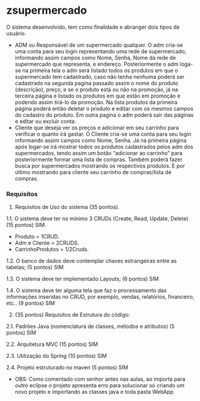 # zsupermercado
O sistema desenvolvido, tem como finalidade e abranger dois tipos de usuário.
* ADM ou Responsável de um supermercado qualquer.
	O adm cria-se uma conta para seu login representando uma rede de supermercado, informando assim campos como Nome, Senha, Nome da rede de supermercado que representa, e endereço.
	Posteriormente o adm loga-se na primeira tela o adm será listado todos os produtos em que o supermercado tem cadastrado, caso não tenha nenhuma poderá ser cadastrado na segunda pagina passado assim o nome do produto (descrição), preço, e se o produto está ou não na promoção, já na terceira página e listado os produtos em que estão em promoção e podendo assim tirá-lo da promoção. Na lista produtos da primeira página poderá então deletar o produto e editar com os mesmos campos do cadastro do produto.
	Em outra pagina o adm poderá sair das páginas e editar ou excluir conta.
* Cliente que deseja ver os preços e adicionar em seu carrinho para verificar o quanto irá gastar.
	O Cliente cria-se uma conta para seu login informando assim campos como Nome, Senha. Já na primeira página após logar-se irá mostrar todos os produtos cadastrados pelos adm dos supermercados, tendo assim um botão “adicionar ao carrinho” para posteriormente formar uma lista de compras.
	Também poderá fazer busca por supermercados mostrando os respectivos produtos. E por último mostrando para cliente seu carrinho de compras/lista de compras.

### Requisitos
1. Requisitos de Uso do sistema (35 pontos).

1.1. O sistema deve ter no mínimo 3 CRUDs (Create, Read, Update, Delete) (15 pontos) SIM.
* Produto = 1CRUD.
* Adm e Cliente = 2CRUDS.
* CarrinhoProdutos = 1/2Cruds.

1.2. O banco de dados deve contemplar chaves estrangeiras entre as tabelas; (5 pontos) SIM

1.3. O sistema deve ter implementado Layouts; (6 pontos) SIM

1.4. O sistema deve ter alguma tela que faz o processamento das informações inseridas no CRUD, por exemplo, vendas, relatórios, financeiro, etc.. (9 pontos) SIM

2. (35 pontos) Requisitos de Estrutura do código:

2.1. Padrões Java (nomenclatura de classes, métodos e atributos) (5 pontos) SIM

2.2. Arquitetura MVC (15 pontos) SIM

2.3. Utilização do Spring (10 pontos) SIM

2.4. Projeto estruturado no maven (5 pontos) SIM

* OBS: Como comentado com senhor antes nas aulas, ao importa para outro eclipse o projeto apresenta erro para solucionar só criando um novo projeto e importando as classes java e toda pasta WebApp.
